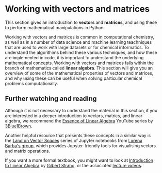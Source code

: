 # Working with vectors and matrices

This section gives an introduction to **vectors** and **matrices**, and using these to perform mathematical manipulations in Python.

Working with vectors and matrices is common in computational chemistry, as well as in a number of data science and machine learning teachniques that are used to work with large datasets or for chemical informatics. To understand the algorithims behind these various techniques, and how these are implemented in code, it is important to understand the underlying mathematical concepts. Working with vectors and matrices falls within the branch of mathematics called **linear algebra**. This section will give you an overview of some of the mathematical properties of vectors and matrices, and why using these can be useful when solving particular chemical problems computationally.

## Further watching and reading
Although it is not necessary to understand the material in this section, 
if you are interested in a deeper introduction to vectors, matrics, and linear algebra, we recommend the [Essence of Linear Algebra](https://www.youtube.com/watch?v=fNk_zzaMoSs) YouTube series by [3Blue1Brown](https://www.youtube.com/channel/UCYO_jab_esuFRV4b17AJtAw). 

Another helpful resource that presents these concepts in a similar way is the [Land on Vector Spaces](https://github.com/engineersCode/EngComp4_landlinear) series of Jupyter notebooks from [Lorena Barba's group](https://lorenabarba.com), which provides Jupyter-friendly tools for visualising vectors and matrix operations. 

If you want a more formal textbook, you might want to look at [Introduction to Linear Algebra](https://math.mit.edu/~gs/linearalgebra/) by [Gilbert Strang](https://math.mit.edu/~gs/), or the associated [lecture videos](https://www.youtube.com/playlist?list=PL49CF3715CB9EF31D).


